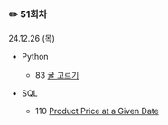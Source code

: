 ### ✏️ 51회차

24.12.26 (목)

- Python

  - 83 [귤 고르기](https://school.programmers.co.kr/learn/courses/30/lessons/138476)
 
- SQL

  - 110 [Product Price at a Given Date](https://leetcode.com/problems/product-price-at-a-given-date/description/)

